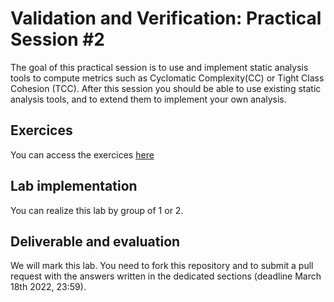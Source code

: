 # Validation and Verification: Practical Session #2

The goal of this practical session is to use and implement static analysis tools to compute metrics such as Cyclomatic Complexity(CC) or Tight Class Cohesion (TCC).
After this session you should be able to use existing static analysis tools, and to extend them to implement your own analysis. 

## Exercices

You can access the exercices [here](sujet.md)

## Lab implementation

You can realize this lab by group of 1 or 2. 

## Deliverable and evaluation

We will mark this lab. You need to fork this repository and to submit a pull request with the answers written in the dedicated sections (deadline March 18th 2022, 23:59).
